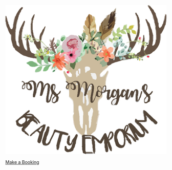 
  
<p align="center"> 
   <img src="logo.png">
</p>

<a href="https://msmorgansbeautyemporium.as.me">Make a Booking</a>

